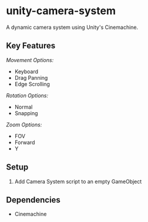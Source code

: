 # unity-camera-system
A dynamic camera system using Unity's Cinemachine.

## Key Features
*Movement Options:*
- Keyboard
- Drag Panning
- Edge Scrolling

*Rotation Options:*
- Normal
- Snapping

*Zoom Options:*
- FOV
- Forward
- Y

## Setup
1. Add Camera System script to an empty GameObject

## Dependencies
* Cinemachine
